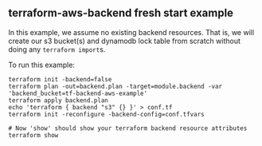 ## terraform-aws-backend fresh start example

In this example, we assume no existing backend resources. That is,
we will create our s3 bucket(s) and dynamodb lock table from
scratch without doing any `terraform import`s.

To run this example:

```
terraform init -backend=false
terraform plan -out=backend.plan -target=module.backend -var 'backend_bucket=tf-backend-aws-example'
terraform apply backend.plan
echo 'terraform { backend "s3" {} }' > conf.tf
terraform init -reconfigure -backend-config=conf.tfvars

# Now 'show' should show your terraform backend resource attributes
terraform show
```

